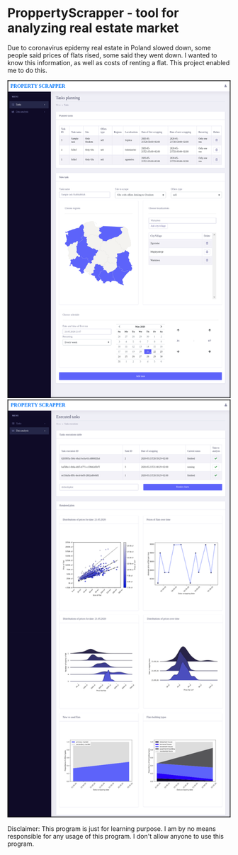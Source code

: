 # ProppertyScrapper - tool for analyzing real estate market

Due to coronavirus epidemy real estate in Poland slowed down, some people said prices of flats rised, some said they went down. I wanted to know this information, as well as costs of renting a flat. This project enabled me to do this.

![alt text](https://github.com/AdamJochna/PropertyScrapper/blob/master/img0.png) ![alt text](https://github.com/AdamJochna/PropertyScrapper/blob/master/img1.png)

Disclaimer: This program is just for learning purpose. I am by no means responsible for any usage of this program. I don't allow anyone to use this program.
